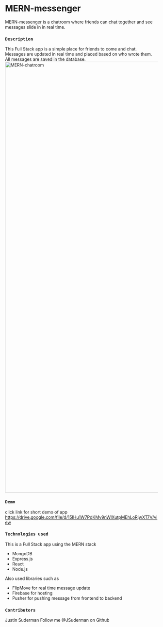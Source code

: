 # MERN-messenger
MERN-messenger is a chatroom where friends can chat together and see messages slide in in real time.  

### `Description`
This Full Stack app is a simple place for friends to come and chat.  Messages are updated in real time and placed based on who wrote them. All messages are saved in the database.
<img width="1420" alt="MERN-chatroom" src="https://user-images.githubusercontent.com/62914584/102566357-3bf23a80-4094-11eb-90e2-52c76710b796.png">

### `Demo`
click link for short demo of app
https://drive.google.com/file/d/15IHu1W7PdKMv9nWlXutpMEhLoRjwXT7V/view


### `Technologies used`

This is a Full Stack app using the MERN stack
- MongoDB
- Express.js
- React
- Node.js

Also used libraries such as
- FlipMove for real time message update
- Firebase for hosting
- Pusher for pushing message from frontend to backend




### `Contributors`

Justin Suderman
Follow me @JSuderman on Github

